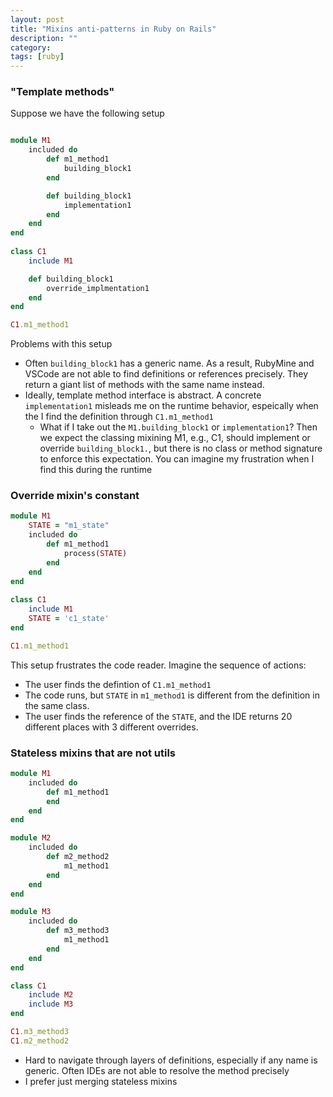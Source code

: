 ```yaml
---
layout: post
title: "Mixins anti-patterns in Ruby on Rails" 
description: ""
category: 
tags: [ruby]
--- 
```


### "Template methods"

Suppose we have the following setup

```ruby

module M1 
    included do 
        def m1_method1
            building_block1
        end

        def building_block1
            implementation1
        end
    end
end
  
class C1
    include M1

    def building_block1
        override_implmentation1
    end
end

C1.m1_method1

```

Problems with this setup

* Often `building_block1` has a generic name. As a result, RubyMine and VSCode are not able to find definitions or references precisely. They return a giant list of methods with the same name instead.
* Ideally, template method interface is abstract. A concrete `implementation1` misleads me on the runtime behavior, espeically when the I find the definition through `C1.m1_method1`    
  * What if I take out the `M1.building_block1` or `implementation1`? Then we expect the classing mixining M1, e.g., C1, should implement or override `building_block1.`, but there is no class or method signature to enforce this expectation. You can imagine my frustration when I find this during the runtime

### Override mixin's constant

```ruby
module M1 
    STATE = "m1_state"
    included do 
        def m1_method1
            process(STATE)
        end
    end
end
  
class C1
    include M1
    STATE = 'c1_state'
end

C1.m1_method1
```

This setup frustrates the code reader. Imagine the sequence of actions:

* The user finds the defintion of `C1.m1_method1`
* The code runs, but `STATE` in `m1_method1` is different from the definition in the same class.
* The user finds the reference of the `STATE`, and the IDE returns 20 different places with 3 different overrides.


### Stateless mixins that are not utils 

```ruby
module M1 
    included do 
        def m1_method1
        end
    end
end

module M2 
    included do 
        def m2_method2
            m1_method1
        end
    end
end

module M3 
    included do 
        def m3_method3
            m1_method1
        end
    end
end

class C1
    include M2
    include M3
end

C1.m3_method3
C1.m2_method2
```

* Hard to navigate through layers of definitions, especially if any name is generic. Often IDEs are not able to resolve the method precisely 
* I prefer just merging stateless mixins 
 





